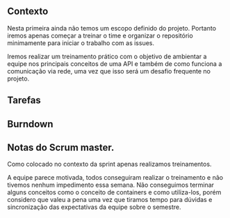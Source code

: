 ## Contexto

Nesta primeira ainda não temos um escopo definido do projeto. Portanto iremos apenas começar a treinar o time e organizar 
o repositório minimamente para iniciar o trabalho com as issues.

Iremos realizar um treinamento prático com o objetivo de ambientar a equipe nos principais conceitos de uma API e também de como funciona a comunicação via rede, uma vez que isso será um desafio frequente no projeto. 

## Tarefas


## Burndown

## Notas do Scrum master.

Como colocado no contexto da sprint apenas realizamos treinamentos.

A equipe parece motivada, todos conseguiram realizar o treinamento e não tivemos nenhum impedimento essa semana. Não conseguimos 
terminar alguns conceitos como o conceito de containers e como utiliza-los, porém considero que valeu a pena uma vez que tiramos 
tempo para dúvidas e sincronização das expectativas da equipe sobre o semestre. 
